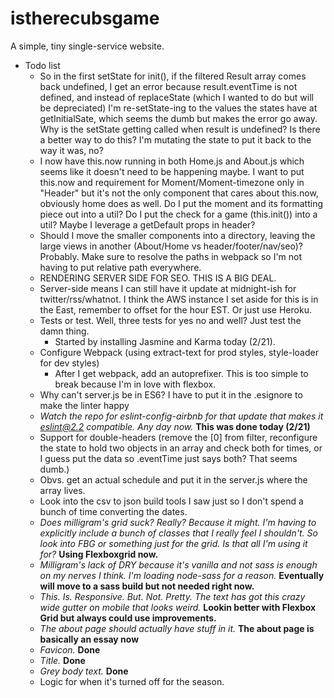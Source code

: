 # istherecubsgame

A simple, tiny single-service website.

- Todo list
  - So in the first setState for init(), if the filtered Result array comes back undefined, I get an error because result.eventTime is not defined, and instead of replaceState (which I wanted to do but will be depreciated) I'm re-setState-ing to the values the states have at getInitialSate, which seems the dumb but makes the error go away. Why is the setState getting called when result is undefined? Is there a better way to do this? I'm mutating the state to put it back to the way it was, no? 
  - I now have this.now running in both Home.js and About.js which seems like it doesn't need to be happening maybe. I want to put this.now and requirement for Moment/Moment-timezone only in "Header" but it's not the only component that cares about this.now, obviously home does as well. Do I put the moment and its formatting piece out into a util? Do I put the check for a game (this.init()) into a util? Maybe I leverage a getDefault props in header?
  - Should I move the smaller components into a directory, leaving the large views in another (About/Home vs header/footer/nav/seo)? Probably. Make sure to resolve the paths in webpack so I'm not having to put relative path everywhere. 
  - RENDERING SERVER SIDE FOR SEO. THIS IS A BIG DEAL.
  - Server-side means I can still have it update at midnight-ish for twitter/rss/whatnot. I think the AWS instance I set aside for this is in the East, remember to offset for the hour EST. Or just use Heroku.
  - Tests or test. Well, three tests for yes no and well? Just test the damn thing.
    - Started by installing Jasmine and Karma today (2/21).
  - Configure Webpack (using extract-text for prod styles, style-loader for dev styles)
    - After I get webpack, add an autoprefixer. This is too simple to break because I'm in love with flexbox.
  - Why can't server.js be in ES6? I have to put it in the .esignore to make the linter happy
  - _Watch the repo for eslint-config-airbnb for that update that makes it eslint@2.2 compatible. Any day now._ **This was done today (2/21)**
  - Support for double-headers (remove the [0] from filter, reconfigure the state to hold two objects in an array and check both for times, or I guess put the data so .eventTime just says both? That seems dumb.)
  - Obvs. get an actual schedule and put it in the server.js where the array lives.
  - Look into the csv to json build tools I saw just so I don't spend a bunch of time converting the dates.
  - _Does milligram's grid suck? Really? Because it might. I'm having to explicitly include a bunch of classes that I really feel I shouldn't. So look into FBG or something just for the grid. Is that all I'm using it for?_
  **Using Flexboxgrid now.**
  - _Milligram's lack of DRY because it's vanilla and not sass is enough on my nerves I think. I'm loading node-sass for a reason._ **Eventually will move to a sass build but not needed right now.**
  - _This. Is. Responsive. But. Not. Pretty. The text has got this crazy wide gutter on mobile that looks weird._ **Lookin better with Flexbox Grid but always could use improvements.**
  - _The about page should actually have stuff in it._ **The about page is basically an essay now**
  - _Favicon._ **Done**
  - _Title._ **Done**
  - _Grey body text._ **Done**
  - Logic for when it's turned off for the season.